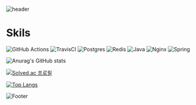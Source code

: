 ![header](https://capsule-render.vercel.app/api?type=waving&color=timeGradient&height=200&section=header&text=Hello%20World&fontSize=50)

# Skils
![GitHub Actions](https://img.shields.io/badge/github%20actions-%232671E5.svg?style=for-the-badge&logo=githubactions&logoColor=white)
![TravisCI](https://img.shields.io/badge/travis%20ci-%232B2F33.svg?style=for-the-badge&logo=travis&logoColor=white)
![Postgres](https://img.shields.io/badge/postgres-%23316192.svg?style=for-the-badge&logo=postgresql&logoColor=white)
![Redis](https://img.shields.io/badge/redis-%23DD0031.svg?style=for-the-badge&logo=redis&logoColor=white)
![Java](https://img.shields.io/badge/java-%23ED8B00.svg?style=for-the-badge&logo=java&logoColor=white)
![Nginx](https://img.shields.io/badge/nginx-%23009639.svg?style=for-the-badge&logo=nginx&logoColor=white)
![Spring](https://img.shields.io/badge/spring-%236DB33F.svg?style=for-the-badge&logo=spring&logoColor=white)


![Anurag's GitHub stats](https://github-readme-stats.vercel.app/api?username=jhdl0157&show_icons=true&theme=radical)

[![Solved.ac
프로필](http://mazassumnida.wtf/api/mini/generate_badge?boj=jhdl0157)](https://solved.ac/jhdl0157)


[![Top Langs](https://github-readme-stats.vercel.app/api/top-langs/?username=jhdl0157&hide=javascript,html,Mustache,Css&layout=compact)](https://github.com/jhdl0157/github-readme-stats)

![Footer](https://capsule-render.vercel.app/api?type=waving&color=auto&height=200&section=footer)
